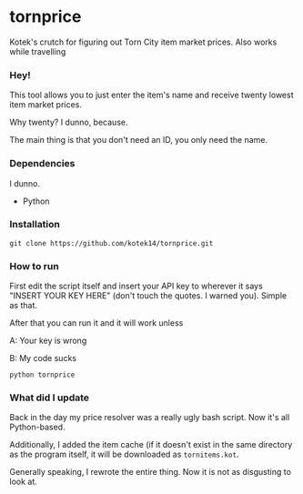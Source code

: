 # tornprice
Kotek's crutch for figuring out Torn City item market prices. Also works while travelling

### Hey!
This tool allows you to just enter the item's name and receive twenty lowest item market prices.

Why twenty? I dunno, because.

The main thing is that you don't need an ID, you only need the name.

### Dependencies
I dunno.

- Python

### Installation
`git clone https://github.com/kotek14/tornprice.git`

### How to run
First edit the script itself and insert your API key to wherever it says "INSERT YOUR KEY HERE" (don't touch the quotes. I warned you). Simple as that.

After that you can run it and it will work unless

A: Your key is wrong

B: My code sucks

`python tornprice`

### What did I update
Back in the day my price resolver was a really ugly bash script. Now it's all Python-based.

Additionally, I added the item cache (if it doesn't exist in the same directory as the program itself, it will be downloaded as `tornitems.kot`.

Generally speaking, I rewrote the entire thing. Now it is not as disgusting to look at.
